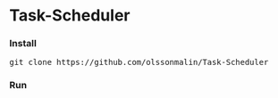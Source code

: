 # Task-Scheduler

### Install

<pre>git clone https://github.com/olssonmalin/Task-Scheduler</pre>

### Run
